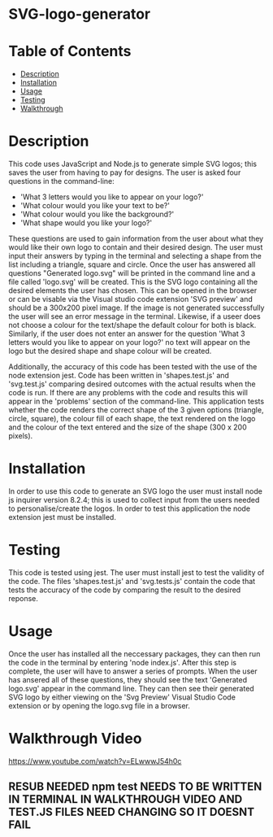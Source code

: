 # SVG-logo-generator
# Table of Contents
  + [Description](#description)
  + [Installation](#installation)
  + [Usage](#usage)
  + [Testing](#testing)
  + [Walkthrough](#walkthrough-video)

# Description
This code uses JavaScript and Node.js to generate simple SVG logos; this saves the user from having to pay for designs. The user is asked four questions in the command-line:
* 'What 3 letters would you like to appear on your logo?'
* 'What colour would you like your text to be?'
* 'What colour would you like the background?'
* 'What shape would you like your logo?'

These questions are used to gain information from the user about what they would like their own logo to contain  and their desired design. The user must input their answers by typing in the terminal and selecting a shape from the list including a triangle, square and circle. Once the user has answered all questions "Generated logo.svg" will be printed in the command line and a file called 'logo.svg' will be created. This is the SVG logo containing all the desired elements the user has chosen. This can be opened in the browser or can be visable via the Visual studio code extension 'SVG preview' and should be a 300x200 pixel image. If the image is not generated successfully the user will see an error message in the terminal. Likewise, if a useer does not choose a colour for the text/shape the default colour for both is black. Similarly, if the user does not enter an answer for the question 'What 3 letters would you like to appear on your logo?' no text will appear on the logo but the desired shape and shape colour will be created.

Additionally, the accuracy of this code has been tested with the use of the node extension jest. Code has been written in 'shapes.test.js' and 'svg.test.js' comparing desired outcomes with the actual results when the code is run. If there are any problems with the code and results this will appear in the 'problems' section of the command-line. This application tests whether the code renders the correct shape of the 3 given options (triangle, circle, square), the colour fill of each shape, the text rendered on the logo and the colour of the text entered and the size of the shape (300 x 200 pixels).

# Installation
In order to use this code to generate an SVG logo the user must install node js inquirer version 8.2.4; this is used to collect input from the users needed to personalise/create the logos. In order to test this application the node extension jest must be installed. 

# Testing
This code is tested using jest. The user must install jest to test the validity of the code. The files 'shapes.test.js' and 'svg.tests.js' contain the code that tests the accuracy of the code by comparing the result to the desired reponse.

# Usage
Once the user has installed all the neccessary packages, they can then run the code in the terminal by entering 'node index.js'. After this step is complete, the user will have to answer a series of prompts. When the user has ansered all of these questions, they should see the text 'Generated logo.svg' appear in the command line. They can then see their generated SVG logo by either viewing on the 'Svg Preview' Visual Studio Code extension or by opening the logo.svg file in a browser.

# Walkthrough Video
https://www.youtube.com/watch?v=ELwwwJ54h0c


## RESUB NEEDED npm test NEEDS TO BE WRITTEN IN TERMINAL IN WALKTHROUGH VIDEO AND TEST.JS FILES NEED CHANGING SO IT DOESNT FAIL
